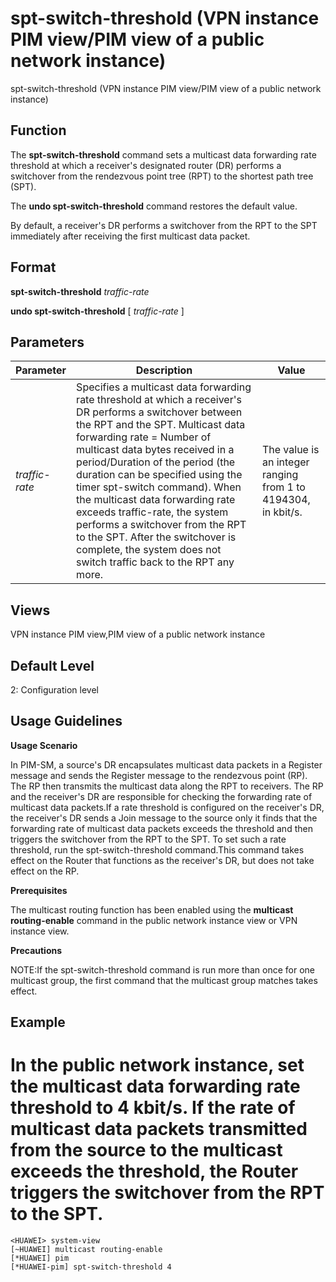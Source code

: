 spt-switch-threshold (VPN instance PIM view/PIM view of a public network instance)
==================================================================================

spt-switch-threshold (VPN instance PIM view/PIM view of a public network instance)

Function
--------



The **spt-switch-threshold** command sets a multicast data forwarding rate threshold at which a receiver's designated router (DR) performs a switchover from the rendezvous point tree (RPT) to the shortest path tree (SPT).

The **undo spt-switch-threshold** command restores the default value.



By default, a receiver's DR performs a switchover from the RPT to the SPT immediately after receiving the first multicast data packet.


Format
------

**spt-switch-threshold** *traffic-rate*

**undo spt-switch-threshold** [ *traffic-rate* ]


Parameters
----------

| Parameter | Description | Value |
| --- | --- | --- |
| *traffic-rate* | Specifies a multicast data forwarding rate threshold at which a receiver's DR performs a switchover between the RPT and the SPT.  Multicast data forwarding rate = Number of multicast data bytes received in a period/Duration of the period (the duration can be specified using the timer spt-switch command).  When the multicast data forwarding rate exceeds traffic-rate, the system performs a switchover from the RPT to the SPT. After the switchover is complete, the system does not switch traffic back to the RPT any more. | The value is an integer ranging from 1 to 4194304, in kbit/s. |



Views
-----

VPN instance PIM view,PIM view of a public network instance


Default Level
-------------

2: Configuration level


Usage Guidelines
----------------

**Usage Scenario**

In PIM-SM, a source's DR encapsulates multicast data packets in a Register message and sends the Register message to the rendezvous point (RP). The RP then transmits the multicast data along the RPT to receivers. The RP and the receiver's DR are responsible for checking the forwarding rate of multicast data packets.If a rate threshold is configured on the receiver's DR, the receiver's DR sends a Join message to the source only it finds that the forwarding rate of multicast data packets exceeds the threshold and then triggers the switchover from the RPT to the SPT. To set such a rate threshold, run the spt-switch-threshold command.This command takes effect on the Router that functions as the receiver's DR, but does not take effect on the RP.

**Prerequisites**

The multicast routing function has been enabled using the **multicast routing-enable** command in the public network instance view or VPN instance view.

**Precautions**

NOTE:If the spt-switch-threshold command is run more than once for one multicast group, the first command that the multicast group matches takes effect.


Example
-------

# In the public network instance, set the multicast data forwarding rate threshold to 4 kbit/s. If the rate of multicast data packets transmitted from the source to the multicast exceeds the threshold, the Router triggers the switchover from the RPT to the SPT.
```
<HUAWEI> system-view
[~HUAWEI] multicast routing-enable
[*HUAWEI] pim
[*HUAWEI-pim] spt-switch-threshold 4

```